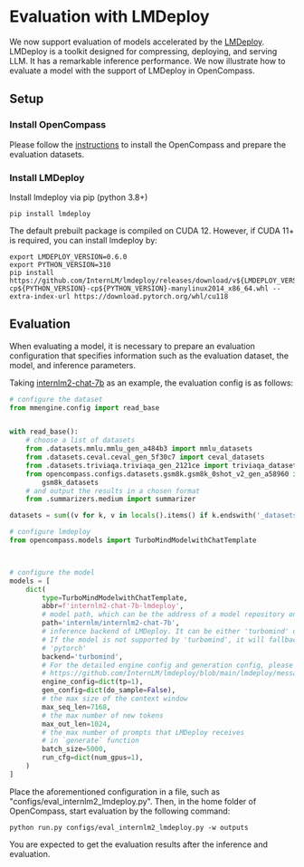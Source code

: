 # Evaluation with LMDeploy

We now support evaluation of models accelerated by the [LMDeploy](https://github.com/InternLM/lmdeploy). LMDeploy is a toolkit designed for compressing, deploying, and serving LLM. It has a remarkable inference performance. We now illustrate how to evaluate a model with the support of LMDeploy in OpenCompass.

## Setup

### Install OpenCompass

Please follow the [instructions](https://opencompass.readthedocs.io/en/latest/get_started/installation.html) to install the OpenCompass and prepare the evaluation datasets.

### Install LMDeploy

Install lmdeploy via pip (python 3.8+)

```shell
pip install lmdeploy
```

The default prebuilt package is compiled on CUDA 12. However, if CUDA 11+ is required, you can install lmdeploy by:

```shell
export LMDEPLOY_VERSION=0.6.0
export PYTHON_VERSION=310
pip install https://github.com/InternLM/lmdeploy/releases/download/v${LMDEPLOY_VERSION}/lmdeploy-${LMDEPLOY_VERSION}+cu118-cp${PYTHON_VERSION}-cp${PYTHON_VERSION}-manylinux2014_x86_64.whl --extra-index-url https://download.pytorch.org/whl/cu118
```

## Evaluation

When evaluating a model, it is necessary to prepare an evaluation configuration that specifies information such as the evaluation dataset, the model, and inference parameters.

Taking [internlm2-chat-7b](https://huggingface.co/internlm/internlm2-chat-7b) as an example, the evaluation config is as follows:

```python
# configure the dataset
from mmengine.config import read_base


with read_base():
    # choose a list of datasets
    from .datasets.mmlu.mmlu_gen_a484b3 import mmlu_datasets
    from .datasets.ceval.ceval_gen_5f30c7 import ceval_datasets
    from .datasets.triviaqa.triviaqa_gen_2121ce import triviaqa_datasets
    from opencompass.configs.datasets.gsm8k.gsm8k_0shot_v2_gen_a58960 import \
        gsm8k_datasets
    # and output the results in a chosen format
    from .summarizers.medium import summarizer

datasets = sum((v for k, v in locals().items() if k.endswith('_datasets')), [])

# configure lmdeploy
from opencompass.models import TurboMindModelwithChatTemplate



# configure the model
models = [
    dict(
        type=TurboMindModelwithChatTemplate,
        abbr=f'internlm2-chat-7b-lmdeploy',
        # model path, which can be the address of a model repository on the Hugging Face Hub or a local path
        path='internlm/internlm2-chat-7b',
        # inference backend of LMDeploy. It can be either 'turbomind' or 'pytorch'.
        # If the model is not supported by 'turbomind', it will fallback to
        # 'pytorch'
        backend='turbomind',
        # For the detailed engine config and generation config, please refer to
        # https://github.com/InternLM/lmdeploy/blob/main/lmdeploy/messages.py
        engine_config=dict(tp=1),
        gen_config=dict(do_sample=False),
        # the max size of the context window
        max_seq_len=7168,
        # the max number of new tokens
        max_out_len=1024,
        # the max number of prompts that LMDeploy receives
        # in `generate` function
        batch_size=5000,
        run_cfg=dict(num_gpus=1),
    )
]
```

Place the aforementioned configuration in a file, such as "configs/eval_internlm2_lmdeploy.py". Then, in the home folder of OpenCompass, start evaluation by the following command:

```shell
python run.py configs/eval_internlm2_lmdeploy.py -w outputs
```

You are expected to get the evaluation results after the inference and evaluation.
